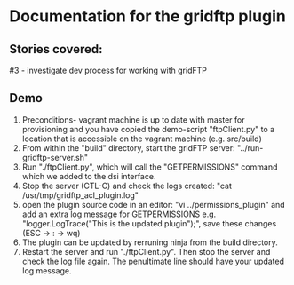 # Documentation for the gridftp plugin

## Stories covered:

#3 - investigate dev process for working with gridFTP

## Demo
1. Preconditions- vagrant machine is up to date with master for provisioning and you have copied the demo-script "ftpClient.py" to a location that is accessible on the vagrant machine (e.g. src/build)
1. From within the "build" directory, start the gridFTP server: "../run-gridftp-server.sh"
1. Run "./ftpClient.py", which will call the "GETPERMISSIONS" command which we added to the dsi interface.
1. Stop the server (CTL-C) and check the logs created: "cat /usr/tmp/gridftp_acl_plugin.log"
1. open the plugin source code in an editor: "vi ../permissions_plugin" and add an extra log message for GETPERMISSIONS e.g. "logger.LogTrace("This is the updated plugin");", save these changes (ESC -> : -> wq)
1. The plugin can be updated by rerruning ninja from the build directory.
1. Restart the server and run "./ftpClient.py". Then stop the server and check the log file again. The penultimate line should have your updated log message.